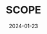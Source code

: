 ---  
layout: startup_page  
title: "SCOPE"  
id: "scopeinc.com"  
permalink: "/scopescopeinc.com01232024/"  
website: "https://scopeinc.com"  
funding_round: ""  
funding_amount: "$6M"  
investors: "Partners Value Fund (PVF), various high-net-worth investors"  
about: "SCOPE is an invite-only network platform connecting startups, investors, and industry experts. It aims to enhance offerings for its growing global user base and strategically expand into various markets. The platform also recently launched a $45 million venture capital fund focused on fintech and gaming."  
markets: "Fintech, Investment Banking, Software Development"  
hq: "San Francisco, California, United States"  
founded_year: "2019"  
linkedin: "https://www.linkedin.com/company/scopeinc"  
twitter: "https://twitter.com/scope_inc"  
instagram: ""  
facebook: ""  
crunchbase: "https://www.crunchbase.com/organization/scope-562b"  
pitchbook: "https://pitchbook.com/profiles/company/436052-08"  

date_display: "23-Jan-2024"  
date: "2024-01-23"

# SEO Optimization  
meta_title: "SCOPE -  Funding ($6M)"  
meta_description: "SCOPE, SCOPE is an invite-only network platform connecting startups, investors, and industry experts. It aims to enhance offerings for its growing global use..."  
meta_keywords: "SCOPE, Fintech, Investment Banking, Software Development,  funding"  
canonical_url: "https://startup.projectstartups.com/scopescopeinc.com01232024/"  
---